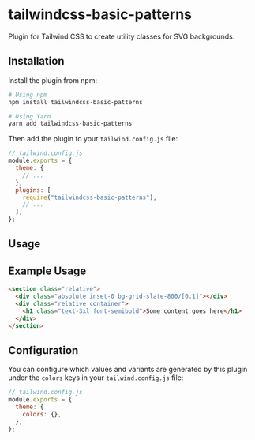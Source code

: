 # tailwindcss-basic-patterns

Plugin for Tailwind CSS to create utility classes for SVG backgrounds.

## Installation

Install the plugin from npm:

```sh
# Using npm
npm install tailwindcss-basic-patterns

# Using Yarn
yarn add tailwindcss-basic-patterns
```

Then add the plugin to your `tailwind.config.js` file:

```js
// tailwind.config.js
module.exports = {
  theme: {
    // ...
  },
  plugins: [
    require("tailwindcss-basic-patterns"),
    // ...
  ],
};
```

## Usage

## Example Usage

```html
<section class="relative">
  <div class="absolute inset-0 bg-grid-slate-800/[0.1]"></div>
  <div class="relative container">
    <h1 class="text-3xl font-semibold">Some content goes here</h1>
  </div>
</section>
```

## Configuration

You can configure which values and variants are generated by this plugin under the `colors` keys in your `tailwind.config.js` file:

```js
// tailwind.config.js
module.exports = {
  theme: {
    colors: {},
  },
};
```
